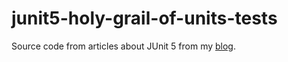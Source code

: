 # junit5-holy-grail-of-units-tests

Source code from articles about JUnit 5 from my [blog](https://koziolekweb.pl/junit-5/). 
